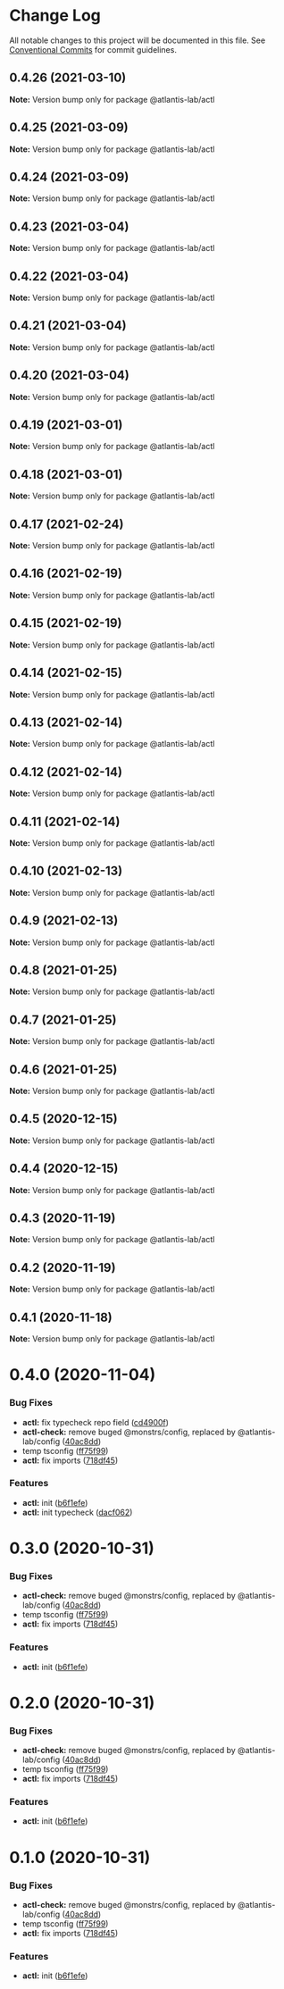 # Change Log

All notable changes to this project will be documented in this file.
See [Conventional Commits](https://conventionalcommits.org) for commit guidelines.

## 0.4.26 (2021-03-10)

**Note:** Version bump only for package @atlantis-lab/actl





## 0.4.25 (2021-03-09)

**Note:** Version bump only for package @atlantis-lab/actl





## 0.4.24 (2021-03-09)

**Note:** Version bump only for package @atlantis-lab/actl





## 0.4.23 (2021-03-04)

**Note:** Version bump only for package @atlantis-lab/actl





## 0.4.22 (2021-03-04)

**Note:** Version bump only for package @atlantis-lab/actl





## 0.4.21 (2021-03-04)

**Note:** Version bump only for package @atlantis-lab/actl





## 0.4.20 (2021-03-04)

**Note:** Version bump only for package @atlantis-lab/actl





## 0.4.19 (2021-03-01)

**Note:** Version bump only for package @atlantis-lab/actl





## 0.4.18 (2021-03-01)

**Note:** Version bump only for package @atlantis-lab/actl





## 0.4.17 (2021-02-24)

**Note:** Version bump only for package @atlantis-lab/actl





## 0.4.16 (2021-02-19)

**Note:** Version bump only for package @atlantis-lab/actl





## 0.4.15 (2021-02-19)

**Note:** Version bump only for package @atlantis-lab/actl





## 0.4.14 (2021-02-15)

**Note:** Version bump only for package @atlantis-lab/actl





## 0.4.13 (2021-02-14)

**Note:** Version bump only for package @atlantis-lab/actl





## 0.4.12 (2021-02-14)

**Note:** Version bump only for package @atlantis-lab/actl





## 0.4.11 (2021-02-14)

**Note:** Version bump only for package @atlantis-lab/actl





## 0.4.10 (2021-02-13)

**Note:** Version bump only for package @atlantis-lab/actl





## 0.4.9 (2021-02-13)

**Note:** Version bump only for package @atlantis-lab/actl





## 0.4.8 (2021-01-25)

**Note:** Version bump only for package @atlantis-lab/actl





## 0.4.7 (2021-01-25)

**Note:** Version bump only for package @atlantis-lab/actl





## 0.4.6 (2021-01-25)

**Note:** Version bump only for package @atlantis-lab/actl





## 0.4.5 (2020-12-15)

**Note:** Version bump only for package @atlantis-lab/actl





## 0.4.4 (2020-12-15)

**Note:** Version bump only for package @atlantis-lab/actl





## 0.4.3 (2020-11-19)

**Note:** Version bump only for package @atlantis-lab/actl





## 0.4.2 (2020-11-19)

**Note:** Version bump only for package @atlantis-lab/actl





## 0.4.1 (2020-11-18)

**Note:** Version bump only for package @atlantis-lab/actl





# 0.4.0 (2020-11-04)


### Bug Fixes

* **actl:** fix typecheck repo field ([cd4900f](https://github.com/Atlantis-Lab/actl/commit/cd4900f7ee2e0ee2441a0848f20919e281de1869))
* **actl-check:** remove buged @monstrs/config, replaced by @atlantis-lab/config ([40ac8dd](https://github.com/Atlantis-Lab/actl/commit/40ac8dd35eb29992c04fbd0034326052b5ca8765))
* temp tsconfig ([ff75f99](https://github.com/Atlantis-Lab/actl/commit/ff75f9960b0345322c1a356cd8341b6b83a0a01f))
* **actl:** fix imports ([718df45](https://github.com/Atlantis-Lab/actl/commit/718df45492c0486dd94c240cbbbc12e2b811ddda))


### Features

* **actl:** init ([b6f1efe](https://github.com/Atlantis-Lab/actl/commit/b6f1efe92968d5c9e8446e597990ff5c23a6428d))
* **actl:** init typecheck ([dacf062](https://github.com/Atlantis-Lab/actl/commit/dacf0621afc69332048b74e27771eccbd13bf312))





# 0.3.0 (2020-10-31)


### Bug Fixes

* **actl-check:** remove buged @monstrs/config, replaced by @atlantis-lab/config ([40ac8dd](https://github.com/Atlantis-Lab/actl/commit/40ac8dd35eb29992c04fbd0034326052b5ca8765))
* temp tsconfig ([ff75f99](https://github.com/Atlantis-Lab/actl/commit/ff75f9960b0345322c1a356cd8341b6b83a0a01f))
* **actl:** fix imports ([718df45](https://github.com/Atlantis-Lab/actl/commit/718df45492c0486dd94c240cbbbc12e2b811ddda))


### Features

* **actl:** init ([b6f1efe](https://github.com/Atlantis-Lab/actl/commit/b6f1efe92968d5c9e8446e597990ff5c23a6428d))





# 0.2.0 (2020-10-31)


### Bug Fixes

* **actl-check:** remove buged @monstrs/config, replaced by @atlantis-lab/config ([40ac8dd](https://github.com/Atlantis-Lab/actl/commit/40ac8dd35eb29992c04fbd0034326052b5ca8765))
* temp tsconfig ([ff75f99](https://github.com/Atlantis-Lab/actl/commit/ff75f9960b0345322c1a356cd8341b6b83a0a01f))
* **actl:** fix imports ([718df45](https://github.com/Atlantis-Lab/actl/commit/718df45492c0486dd94c240cbbbc12e2b811ddda))


### Features

* **actl:** init ([b6f1efe](https://github.com/Atlantis-Lab/actl/commit/b6f1efe92968d5c9e8446e597990ff5c23a6428d))





# 0.1.0 (2020-10-31)


### Bug Fixes

* **actl-check:** remove buged @monstrs/config, replaced by @atlantis-lab/config ([40ac8dd](https://github.com/Atlantis-Lab/actl/commit/40ac8dd35eb29992c04fbd0034326052b5ca8765))
* temp tsconfig ([ff75f99](https://github.com/Atlantis-Lab/actl/commit/ff75f9960b0345322c1a356cd8341b6b83a0a01f))
* **actl:** fix imports ([718df45](https://github.com/Atlantis-Lab/actl/commit/718df45492c0486dd94c240cbbbc12e2b811ddda))


### Features

* **actl:** init ([b6f1efe](https://github.com/Atlantis-Lab/actl/commit/b6f1efe92968d5c9e8446e597990ff5c23a6428d))
